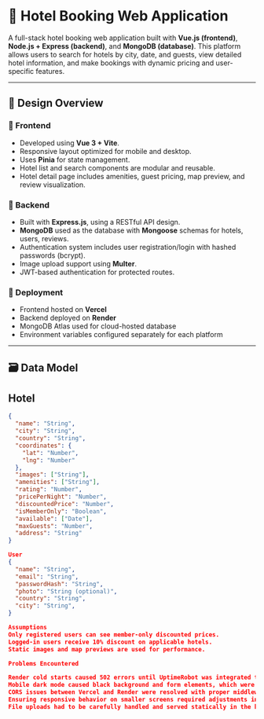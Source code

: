 # 🏨 Hotel Booking Web Application

A full-stack hotel booking web application built with **Vue.js (frontend)**, **Node.js + Express (backend)**, and **MongoDB (database)**. This platform allows users to search for hotels by city, date, and guests, view detailed hotel information, and make bookings with dynamic pricing and user-specific features.

---

## 📐 Design Overview

### 🔷 Frontend
- Developed using **Vue 3 + Vite**.
- Responsive layout optimized for mobile and desktop.
- Uses **Pinia** for state management.
- Hotel list and search components are modular and reusable.
- Hotel detail page includes amenities, guest pricing, map preview, and review visualization.

### 🔷 Backend
- Built with **Express.js**, using a RESTful API design.
- **MongoDB** used as the database with **Mongoose** schemas for hotels, users, reviews.
- Authentication system includes user registration/login with hashed passwords (bcrypt).
- Image upload support using **Multer**.
- JWT-based authentication for protected routes.

### 🔷 Deployment
- Frontend hosted on **Vercel**
- Backend deployed on **Render**
- MongoDB Atlas used for cloud-hosted database
- Environment variables configured separately for each platform

---

## 🗃️ Data Model

## Hotel
```json
{
  "name": "String",
  "city": "String",
  "country": "String",
  "coordinates": {
    "lat": "Number",
    "lng": "Number"
  },
  "images": ["String"],
  "amenities": ["String"],
  "rating": "Number",
  "pricePerNight": "Number",
  "discountedPrice": "Number",
  "isMemberOnly": "Boolean",
  "available": ["Date"],
  "maxGuests": "Number",
  "address": "String"
}

User
{
  "name": "String",
  "email": "String",
  "passwordHash": "String",
  "photo": "String (optional)",
  "country": "String",
  "city": "String",
}

Assumptions
Only registered users can see member-only discounted prices.
Logged-in users receive 10% discount on applicable hotels.
Static images and map previews are used for performance.

Problems Encountered

Render cold starts caused 502 errors until UptimeRobot was integrated to keep the backend alive.
Mobile dark mode caused black background and form elements, which were fixed by forcing light mode with color-scheme and global CSS resets.
CORS issues between Vercel and Render were resolved with proper middleware and environment setup.
Ensuring responsive behavior on smaller screens required adjustments in layout and card scaling.
File uploads had to be carefully handled and served statically in the backend for access from frontend.

